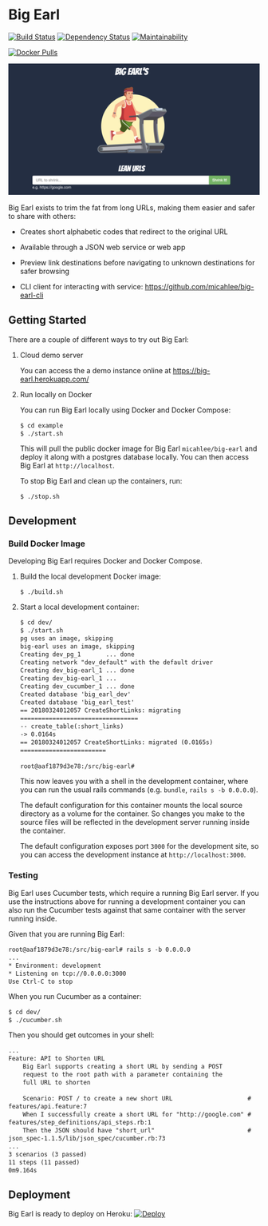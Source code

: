 # Big Earl

[![Build Status](https://travis-ci.org/micahlee/big-earl.svg?branch=master)](https://travis-ci.org/micahlee/big-earl)
[![Dependency Status](https://beta.gemnasium.com/badges/github.com/micahlee/big-earl.svg)](https://beta.gemnasium.com/projects/github.com/micahlee/big-earl)
[![Maintainability](https://api.codeclimate.com/v1/badges/15be40bda380df25f471/maintainability)](https://codeclimate.com/github/micahlee/big-earl/maintainability)


[![Docker Pulls](https://img.shields.io/docker/pulls/micahlee/big-earl.svg)](https://hub.docker.com/r/micahlee/big-earl/)

![ScreenShot](screenshot.png)

Big Earl exists to trim the fat from long URLs, making them easier and safer to share with others:

* Creates short alphabetic codes that redirect to the original URL

* Available through a JSON web service or web app

* Preview link destinations before navigating to unknown destinations for safer browsing

* CLI client for interacting with service: https://github.com/micahlee/big-earl-cli

## Getting Started

There are a couple of different ways to try out Big Earl:

1. Cloud demo server

    You can access the a demo instance online at https://big-earl.herokuapp.com/

2. Run locally on Docker

    You can run Big Earl locally using Docker and Docker Compose:

    ```sh-session
   $ cd example
   $ ./start.sh
   ```

   This will pull the public docker image for Big Earl `micahlee/big-earl` and deploy
   it along with a postgres database locally. You can then access Big Earl at `http://localhost`.

   To stop Big Earl and clean up the containers, run:
   ```sh-session
   $ ./stop.sh
   ```

## Development

### Build Docker Image

Developing Big Earl requires Docker and Docker Compose.

1. Build the local development Docker image:
    
    ```sh-session
    $ ./build.sh
    ```
2. Start a local development container:

    ```sh-session
    $ cd dev/
    $ ./start.sh
    pg uses an image, skipping
    big-earl uses an image, skipping
    Creating dev_pg_1       ... done
    Creating network "dev_default" with the default driver
    Creating dev_big-earl_1 ... done
    Creating dev_big-earl_1 ... 
    Creating dev_cucumber_1 ... done
    Created database 'big_earl_dev'
    Created database 'big_earl_test'
    == 20180324012057 CreateShortLinks: migrating =================================
    -- create_table(:short_links)
    -> 0.0164s
    == 20180324012057 CreateShortLinks: migrated (0.0165s) ========================

    root@aaf1879d3e78:/src/big-earl# 
    ```

    This now leaves you with a shell in the development container, where you can run
    the usual rails commands (e.g. `bundle`, `rails s -b 0.0.0.0`).

    The default configuration for this container mounts the local source directory as
    a volume for the container. So changes you make to the source files will be 
    reflected in the development server running inside the container.

    The default configuration exposes port `3000` for the development site, so you
    can access the development instance at `http://localhost:3000`.

### Testing

Big Earl uses Cucumber tests, which require a running Big Earl server. If you use
the instructions above for running a development container you can also run the 
Cucumber tests against that same container with the server running inside.

Given that you are running Big Earl:

```sh-session
root@aaf1879d3e78:/src/big-earl# rails s -b 0.0.0.0
...
* Environment: development
* Listening on tcp://0.0.0.0:3000
Use Ctrl-C to stop
```

When you run Cucumber as a container:

```sh-session
$ cd dev/
$ ./cucumber.sh
```

Then you should get outcomes in your shell:

```sh-session
...
Feature: API to Shorten URL
    Big Earl supports creating a short URL by sending a POST
    request to the root path with a parameter containing the
    full URL to shorten

    Scenario: POST / to create a new short URL                     # features/api.feature:7
    When I successfully create a short URL for "http://google.com" # features/step_definitions/api_steps.rb:1
    Then the JSON should have "short_url"                          # json_spec-1.1.5/lib/json_spec/cucumber.rb:73
...
3 scenarios (3 passed)
11 steps (11 passed)
0m9.164s
```

## Deployment

Big Earl is ready to deploy on Heroku:
[![Deploy](https://www.herokucdn.com/deploy/button.png)](https://heroku.com/deploy)
